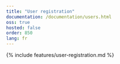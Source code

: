 ```yaml
---
title: "User registration"
documentation: /documentation/users.html
oss: true
hosted: false
order: 850
lang: fr
---
```


{% include features/user-registration.md %}
